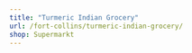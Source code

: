 ```yaml
---
title: "Turmeric Indian Grocery"
url: /fort-collins/turmeric-indian-grocery/
shop: Supermarkt
---
```

